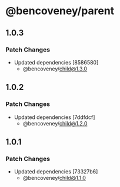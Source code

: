# @bencoveney/parent

## 1.0.3

### Patch Changes

- Updated dependencies [8586580]
  - @bencoveney/child@1.3.0

## 1.0.2

### Patch Changes

- Updated dependencies [7ddfdcf]
  - @bencoveney/child@1.2.0

## 1.0.1

### Patch Changes

- Updated dependencies [73327b6]
  - @bencoveney/child@1.1.0

